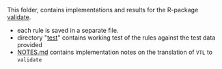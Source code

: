This folder, contains implementations and results for the R-package [validate](https://cran.r-project.org/web/packages/validate/index.html).

 - each rule is saved in a separate file.
 - directory "[test](test)" contains working test of the rules against the test data provided
 - [NOTES.md](NOTES.md) contains implementation notes on the translation of `VTL` to `validate` 
